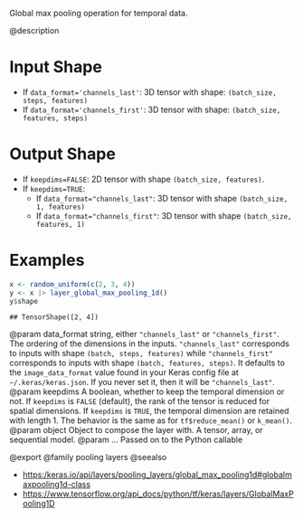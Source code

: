 Global max pooling operation for temporal data.

@description

# Input Shape
- If `data_format='channels_last'`:
    3D tensor with shape:
    `(batch_size, steps, features)`
- If `data_format='channels_first'`:
    3D tensor with shape:
    `(batch_size, features, steps)`

# Output Shape
- If `keepdims=FALSE`:
    2D tensor with shape `(batch_size, features)`.
- If `keepdims=TRUE`:
    - If `data_format="channels_last"`:
        3D tensor with shape `(batch_size, 1, features)`
    - If `data_format="channels_first"`:
        3D tensor with shape `(batch_size, features, 1)`

# Examples

```r
x <- random_uniform(c(2, 3, 4))
y <- x |> layer_global_max_pooling_1d()
y$shape
```

```
## TensorShape([2, 4])
```

@param data_format string, either `"channels_last"` or `"channels_first"`.
    The ordering of the dimensions in the inputs. `"channels_last"`
    corresponds to inputs with shape `(batch, steps, features)`
    while `"channels_first"` corresponds to inputs with shape
    `(batch, features, steps)`. It defaults to the `image_data_format`
    value found in your Keras config file at `~/.keras/keras.json`.
    If you never set it, then it will be `"channels_last"`.
@param keepdims A boolean, whether to keep the temporal dimension or not.
    If `keepdims` is `FALSE` (default), the rank of the tensor is
    reduced for spatial dimensions. If `keepdims` is `TRUE`, the
    temporal dimension are retained with length 1.
    The behavior is the same as for `tf$reduce_mean()` or `k_mean()`.
@param object Object to compose the layer with. A tensor, array, or sequential model.
@param ... Passed on to the Python callable

@export
@family pooling layers
@seealso
+ <https:/keras.io/api/layers/pooling_layers/global_max_pooling1d#globalmaxpooling1d-class>
+ <https://www.tensorflow.org/api_docs/python/tf/keras/layers/GlobalMaxPooling1D>
